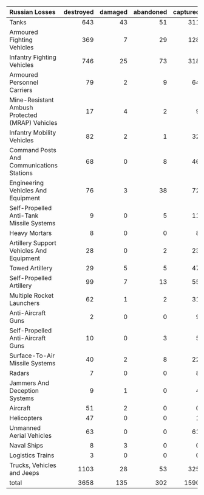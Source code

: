 | Russian Losses                                   |   destroyed |   damaged |   abandoned |   captured |   total |
|:-------------------------------------------------|------------:|----------:|------------:|-----------:|--------:|
| Tanks                                            |         643 |        43 |          51 |        311 |    1048 |
| Armoured Fighting Vehicles                       |         369 |         7 |          29 |        128 |     533 |
| Infantry Fighting Vehicles                       |         746 |        25 |          73 |        318 |    1162 |
| Armoured Personnel Carriers                      |          79 |         2 |           9 |         64 |     154 |
| Mine-Resistant Ambush Protected  (MRAP) Vehicles |          17 |         4 |           2 |          9 |      32 |
| Infantry Mobility Vehicles                       |          82 |         2 |           1 |         32 |     117 |
| Command Posts And Communications Stations        |          68 |         0 |           8 |         46 |     122 |
| Engineering Vehicles And Equipment               |          76 |         3 |          38 |         72 |     189 |
| Self-Propelled Anti-Tank Missile Systems         |           9 |         0 |           5 |         11 |      25 |
| Heavy Mortars                                    |           8 |         0 |           0 |          8 |      16 |
| Artillery Support Vehicles And Equipment         |          28 |         0 |           2 |         23 |      53 |
| Towed Artillery                                  |          29 |         5 |           5 |         47 |      86 |
| Self-Propelled Artillery                         |          99 |         7 |          13 |         55 |     174 |
| Multiple Rocket Launchers                        |          62 |         1 |           2 |         31 |      96 |
| Anti-Aircraft Guns                               |           2 |         0 |           0 |          9 |      11 |
| Self-Propelled Anti-Aircraft Guns                |          10 |         0 |           3 |          5 |      18 |
| Surface-To-Air Missile Systems                   |          40 |         2 |           8 |         22 |      72 |
| Radars                                           |           7 |         0 |           0 |          8 |      15 |
| Jammers And Deception Systems                    |           9 |         1 |           0 |          4 |      14 |
| Aircraft                                         |          51 |         2 |           0 |          0 |      53 |
| Helicopters                                      |          47 |         0 |           0 |          1 |      48 |
| Unmanned Aerial Vehicles                         |          63 |         0 |           0 |         61 |     124 |
| Naval Ships                                      |           8 |         3 |           0 |          0 |      11 |
| Logistics Trains                                 |           3 |         0 |           0 |          0 |       3 |
| Trucks, Vehicles and Jeeps                       |        1103 |        28 |          53 |        325 |    1509 |
| total                                            |        3658 |       135 |         302 |       1590 |    5685 |